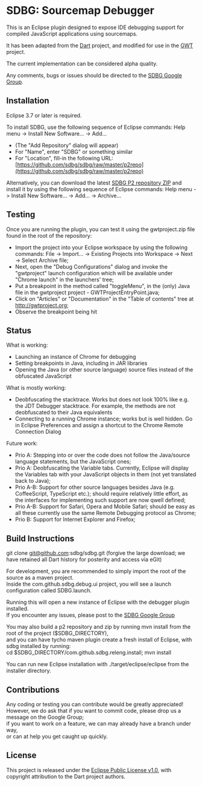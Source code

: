 # SDBG: Sourcemap Debugger

This is an Eclipse plugin designed to expose IDE debugging support for compiled JavaScript applications using sourcemaps.

It has been adapted from the [Dart](http://dartlang.org) project, and modified for use in the [GWT](http://gwtproject.org) project.

The current implementation can be considered alpha quality.

Any comments, bugs or issues should be directed to the [SDBG Google Group](https://groups.google.com/d/forum/sdbg).

## Installation

Eclipse 3.7 or later is required.

To install SDBG, use the following sequence of Eclipse commands: Help menu -> Install New Software... -> Add...
- (The "Add Repository" dialog will appear)
- For "Name", enter "SDBG" or something similar
- For "Location", fill-in the following URL: [https://github.com/sdbg/sdbg/raw/master/p2repo](https://github.com/sdbg/sdbg/raw/master/p2repo)

Alternatively, you can download the latest [SDBG P2 repository ZIP](https://github.com/sdbg/sdbg/releases) and install it by using the following sequence of Eclipse commands:
Help menu -> Install New Software... -> Add... -> Archive...

## Testing

Once you are running the plugin, you can test it using the gwtproject.zip file found in the root of the repository: 
- Import the project into your Eclipse workspace by using the following commands: File -> Import... -> Existing Projects into Workspace -> Next -> Select Archive file;
- Next, open the "Debug Configurations" dialog and invoke the "gwtproject" launch configuration which will be available under "Chrome launch" in the launchers' tree;
- Put a breakpoint in the method called "toggleMenu", in the (only) Java file in the gwtproject project - GWTProjectEntryPoint.java;  
- Click on "Articles" or "Documentation" in the "Table of contents" tree at http://gwtproject.org;
- Observe the breakpoint being hit

## Status

What is working:
- Launching an instance of Chrome for debugging
- Setting breakpoints in Java, including in JAR libraries
- Opening the Java (or other source language) source files instead of the obfuscated JavaScript

What is mostly working:
- Deobfuscating the stacktrace. Works but does not look 100% like e.g. the JDT Debugger stacktrace. For example, the methods are not deobfuscated to their Java equivalents
- Connecting to a running Chrome instance; works but is well hidden. Go in Eclipse Preferences and assign a shortcut to the Chrome Remote Connection Dialog

Future work:
- Prio A: Stepping into or over the code does not follow the Java/source language statements, but the JavaScript ones;
- Prio A: Deobfuscating the Variable tabs. Currently, Eclipse will display the Variables tab with your JavaScript objects in them (not yet translated back to Java);
- Prio A-B: Support for other source languages besides Java (e.g. CoffeeScript, TypeScript etc.); should require relatively little effort, as the interfaces for implementing such support are now qwell defined;
- Prio A-B: Support for Safari, Opera and Mobile Safari; should be easy as all these currently use the same Remote Debugging protocol as Chrome;
- Prio B: Support for Internet Explorer and Firefox;

## Build Instructions

git clone git@github.com:sdbg/sdbg.git
(forgive the large download; we have retained all Dart history for posterity and access via eGit)

For development, you are recommended to simply import the root of the source as a maven project.  
Inside the com.github.sdbg.debug.ui project, you will see a launch configuration called SDBG.launch.

Running this will open a new instance of Eclipse with the debugger plugin installed.  
If you encounter any issues, please post to the [SDBG Google Group](https://groups.google.com/d/forum/sdbg)

You may also build a p2 repository and zip by running mvn install from the root of the project ($SDBG_DIRECTORY),  
and you can have tycho maven plugin create a fresh install of Eclipse, with sdbg installed by running:  
cd $SDBG_DIRECTORY/com.github.sdbg.releng.install; mvn install

You can run new Eclipse installation with ./target/eclipse/eclipse from the installer directory.

## Contributions

Any coding or testing you can contribute would be greatly appreciated!  
However, we do ask that if you want to commit code, please drop us a message on the Google Group;  
if you want to work on a feature, we can may already have a branch under way,  
or can at help you get caught up quickly.

## License

This project is released under the [Eclipse Public License v1.0](http://www.eclipse.org/legal/epl-v10.html), with copyright attribution to the Dart project authors.
